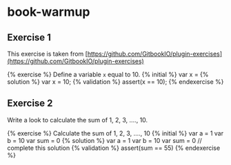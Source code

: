 # book-warmup

## Exercise 1

This exercise is taken from [https://github.com/GitbookIO/plugin-exercises](https://github.com/GitbookIO/plugin-exercises)

{% exercise %}
Define a variable `x` equal to 10.
{% initial %}
var x =
{% solution %}
var x = 10;
{% validation %}
assert(x == 10);
{% endexercise %}


## Exercise 2

Write a look to calculate the sum of 1, 2, 3, ...., 10.

{% exercise %}
Calculate the sum of 1, 2, 3, ...., 10
{% initial %}
var a = 1
var b = 10
var sum = 0
{% solution %}
var a = 1
var b = 10
var sum = 0
// complete this solution
{% validation %}
assert(sum == 55)
{% endexercise %}
